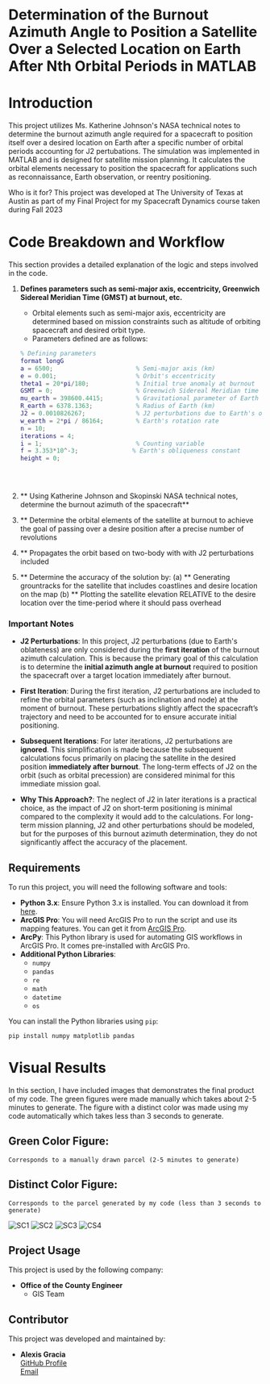 # Determination of the Burnout Azimuth Angle to Position a Satellite Over a Selected Location on Earth After Nth Orbital Periods in MATLAB

# Introduction

This project utilizes Ms. Katherine Johnson's NASA technical notes to determine the burnout azimuth angle required for a spacecraft to position itself over a desired location on Earth after a specific number of orbital periods accounting for J2 pertubations. The simulation was implemented in MATLAB and is designed for satellite mission planning. It calculates the orbital elements necessary to position the spacecraft for applications such as reconnaissance, Earth observation, or reentry positioning.

Who is it for? This project was developed at The University of Texas at Austin as part of my Final Project for my Spacecraft Dynamics course taken during Fall 2023

# Code Breakdown and Workflow

This section provides a detailed explanation of the logic and steps involved in the code.

1. **Defines parameters such as semi-major axis, eccentricity, Greenwich Sidereal Meridian Time (GMST) at burnout, etc.**

   - Orbital elements such as semi-major axis, eccentricity are determined based on mission constraints such as altitude of orbiting spacecraft and desired orbit type.
   - Parameters defined are as follows:

   ```MATLAB
   % Defining parameters
   format longG
   a = 6500;                       % Semi-major axis (km)
   e = 0.001;                      % Orbit's eccentricity
   theta1 = 20*pi/180;             % Initial true anomaly at burnout
   GSMT = 0;                       % Greenwich Sidereal Meridian time at burnout
   mu_earth = 398600.4415;         % Gravitational parameter of Earth (km^3/s^2)
   R_earth = 6378.1363;            % Radius of Earth (km)
   J2 = 0.0010826267;              % J2 perturbations due to Earth's obliqueness
   w_earth = 2*pi / 86164;         % Earth's rotation rate
   n = 10;
   iterations = 4;
   i = 1;                          % Counting variable
   f = 3.353*10^-3;               % Earth's obliqueness constant
   height = 0;

     
         
2. ** Using Katherine Johnson and Skopinski NASA technical notes, determine the burnout azimuth of the spacecraft**
3. ** Determine the orbital elements of the satellite at burnout to achieve the goal of passing over a desire position after a precise number of revolutions
4. ** Propagates the orbit based on two-body with with J2 perturbations included
5. ** Determine the accuracy of the solution by:
      (a) ** Generating grountracks for the satellite that includes coastlines and desire location on the map
      (b) ** Plotting the satellite elevation RELATIVE to the desire location over the time-period where it should pass overhead

### Important Notes

- **J2 Perturbations**: In this project, J2 perturbations (due to Earth's oblateness) are only considered during the **first iteration** of the burnout azimuth calculation.
                        This is because the primary goal of this calculation is to determine the **initial azimuth angle at burnout** required to position the spacecraft
                        over a target location immediately after burnout.
                        
  
- **First Iteration**: During the first iteration, J2 perturbations are included to refine the orbital parameters (such as inclination and node) at the moment of burnout.
                       These perturbations slightly affect the spacecraft’s trajectory and need to be accounted for to ensure accurate initial positioning.

- **Subsequent Iterations**: For later iterations, J2 perturbations are **ignored**. This simplification is made because the subsequent calculations focus primarily on
                             placing the satellite in the desired position **immediately after burnout**. The long-term effects of J2 on the orbit (such as orbital precession)
                             are considered minimal for this immediate mission goal.

- **Why This Approach?**: The neglect of J2 in later iterations is a practical choice, as the impact of J2 on short-term positioning is minimal compared to the complexity
                          it would add to the calculations. For long-term mission planning, J2 and other perturbations should be modeled, but for the purposes of this burnout
                          azimuth determination, they do not significantly affect the accuracy of the placement.




  
## Requirements 
To run this project, you will need the following software and tools:

- **Python 3.x**: Ensure Python 3.x is installed. You can download it from [here](https://www.python.org/downloads/).
- **ArcGIS Pro**: You will need ArcGIS Pro to run the script and use its mapping features. You can get it from [ArcGIS Pro](https://www.esri.com/en-us/arcgis/products/arcgis-pro).
- **ArcPy**: This Python library is used for automating GIS workflows in ArcGIS Pro. It comes pre-installed with ArcGIS Pro.
- **Additional Python Libraries**:
  - `numpy`
  - `pandas`
  - `re`
  - `math`
  - `datetime`
  - `os`

You can install the Python libraries using `pip`:

`pip install numpy matplotlib pandas`
# Visual Results
In this section, I have included images that demonstrates the final product of my code. The green figures were made manually which takes about 2-5 minutes to generate. The figure with a distinct color was made using my code automatically which takes less than 3 seconds to generate.

## Green Color Figure: 
    Corresponds to a manually drawn parcel (2-5 minutes to generate)

## Distinct Color Figure: 
    Corresponds to the parcel generated by my code (less than 3 seconds to generate)

![SC1](https://github.com/user-attachments/assets/3c0bfd72-6d8e-4b8f-aa28-35aa16d593ab)
![SC2](https://github.com/user-attachments/assets/c3d17219-bb17-47b0-8314-94063c762bc5)
![SC3](https://github.com/user-attachments/assets/e114a0a3-1333-4b14-ac6f-54377539b38f)
![CS4](https://github.com/user-attachments/assets/2dfefa65-8b77-49a4-9336-92de5c340583)

## Project Usage

This project is used by the following company:

- **Office of the County Engineer**
    - GIS Team

## Contributor

This project was developed and maintained by:

- **Alexis Gracia**  
  [GitHub Profile](https://github.com/AlexisGGracia)  
  [Email](mailto:agg3455@my.utexas.edu)
